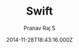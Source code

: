 ---
title: Swift
github: https://github.com/pranavrajs/swift/
demo: https://pranavrajs.github.io/swift/
author: Pranav Raj S
ssg:
  - Jekyll
cms:
  - Markdown
date: 2014-11-28T18:43:16.000Z
description: 'A clean Minimal Blog theme for Jekyll , built with Bootswatch '
draft: true
publish_date: '2014-11-28T18:43:16Z'
update_date: '2014-12-17T13:19:18Z'
github_star: 35
github_fork: 40
---